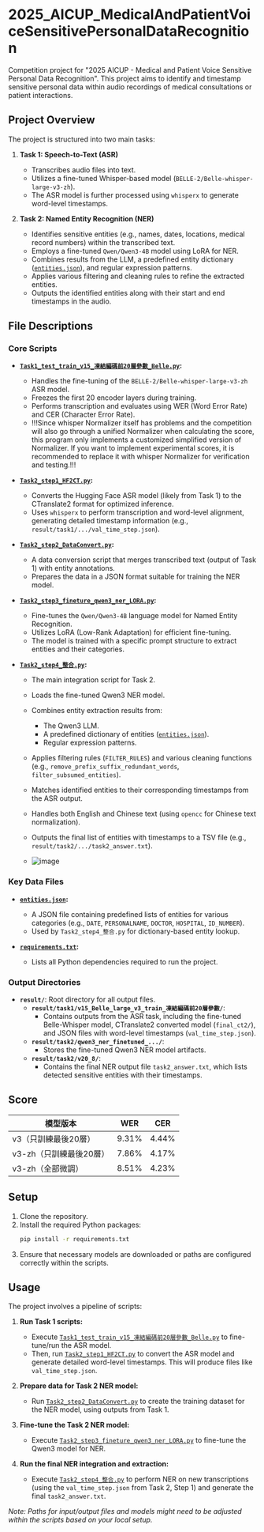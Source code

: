 # 2025_AICUP_MedicalAndPatientVoiceSensitivePersonalDataRecognition

Competition project for "2025 AICUP - Medical and Patient Voice Sensitive Personal Data Recognition". This project aims to identify and timestamp sensitive personal data within audio recordings of medical consultations or patient interactions.

## Project Overview

The project is structured into two main tasks:

1.  **Task 1: Speech-to-Text (ASR)**
    *   Transcribes audio files into text.
    *   Utilizes a fine-tuned Whisper-based model (`BELLE-2/Belle-whisper-large-v3-zh`).
    *   The ASR model is further processed using `whisperx` to generate word-level timestamps.

2.  **Task 2: Named Entity Recognition (NER)**
    *   Identifies sensitive entities (e.g., names, dates, locations, medical record numbers) within the transcribed text.
    *   Employs a fine-tuned `Qwen/Qwen3-4B` model using LoRA for NER.
    *   Combines results from the LLM, a predefined entity dictionary ([`entities.json`](entities.json)), and regular expression patterns.
    *   Applies various filtering and cleaning rules to refine the extracted entities.
    *   Outputs the identified entities along with their start and end timestamps in the audio.

## File Descriptions

### Core Scripts

*   **[`Task1_test_train_v15_凍結編碼前20層參數_Belle.py`](Task1_test_train_v15_凍結編碼前20層參數_Belle.py):**
    *   Handles the fine-tuning of the `BELLE-2/Belle-whisper-large-v3-zh` ASR model.
    *   Freezes the first 20 encoder layers during training.
    *   Performs transcription and evaluates using WER (Word Error Rate) and CER (Character Error Rate).
    *   !!!Since whisper Normalizer itself has problems and the competition will also go through a unified Normalizer when calculating the score, this program only implements a customized simplified version of Normalizer. If you want to implement experimental scores, it is recommended to replace it with whisper Normalizer for verification and testing.!!!

*   **[`Task2_step1_HF2CT.py`](Task2_step1_HF2CT.py):**
    *   Converts the Hugging Face ASR model (likely from Task 1) to the CTranslate2 format for optimized inference.
    *   Uses `whisperx` to perform transcription and word-level alignment, generating detailed timestamp information (e.g., `result/task1/.../val_time_step.json`).

*   **[`Task2_step2_DataConvert.py`](Task2_step2_DataConvert.py):**
    *   A data conversion script that merges transcribed text (output of Task 1) with entity annotations.
    *   Prepares the data in a JSON format suitable for training the NER model.

*   **[`Task2_step3_fineture_qwen3_ner_LORA.py`](Task2_step3_fineture_qwen3_ner_LORA.py):**
    *   Fine-tunes the `Qwen/Qwen3-4B` language model for Named Entity Recognition.
    *   Utilizes LoRA (Low-Rank Adaptation) for efficient fine-tuning.
    *   The model is trained with a specific prompt structure to extract entities and their categories.

*   **[`Task2_step4_整合.py`](Task2_step4_整合.py):**
    *   The main integration script for Task 2.
    *   Loads the fine-tuned Qwen3 NER model.
    *   Combines entity extraction results from:
        *   The Qwen3 LLM.
        *   A predefined dictionary of entities ([`entities.json`](entities.json)).
        *   Regular expression patterns.
    *   Applies filtering rules (`FILTER_RULES`) and various cleaning functions (e.g., `remove_prefix_suffix_redundant_words`, `filter_subsumed_entities`).
    *   Matches identified entities to their corresponding timestamps from the ASR output.
    *   Handles both English and Chinese text (using `opencc` for Chinese text normalization).
    *   Outputs the final list of entities with timestamps to a TSV file (e.g., `result/task2/.../task2_answer.txt`).
       
    *   ![image](https://github.com/user-attachments/assets/ff4c8df3-f9ff-4edf-9e61-fe8475189ea2)


### Key Data Files

*   **[`entities.json`](entities.json):**
    *   A JSON file containing predefined lists of entities for various categories (e.g., `DATE`, `PERSONALNAME`, `DOCTOR`, `HOSPITAL`, `ID_NUMBER`).
    *   Used by `Task2_step4_整合.py` for dictionary-based entity lookup.

*   **[`requirements.txt`](requirements.txt):**
    *   Lists all Python dependencies required to run the project.

### Output Directories

*   **`result/`**: Root directory for all output files.
    *   **`result/task1/v15_Belle_large_v3_train_凍結編碼前20層參數/`**:
        *   Contains outputs from the ASR task, including the fine-tuned Belle-Whisper model, CTranslate2 converted model (`final_ct2/`), and JSON files with word-level timestamps (`val_time_step.json`).
    *   **`result/task2/qwen3_ner_finetuned_.../`**:
        *   Stores the fine-tuned Qwen3 NER model artifacts.
    *   **`result/task2/v20_8/`**:
        *   Contains the final NER output file `task2_answer.txt`, which lists detected sensitive entities with their timestamps.

## Score

| 模型版本           | WER    | CER    |
|--------------------|--------|--------|
| v3（只訓練最後20層）   | 9.31%  | 4.44%  |
| v3-zh（只訓練最後20層） | 7.86%  | 4.17%  |
| v3-zh（全部微調）      | 8.51%  | 4.23%  |


## Setup

1.  Clone the repository.
2.  Install the required Python packages:
    ```sh
    pip install -r requirements.txt
    ```
3.  Ensure that necessary models are downloaded or paths are configured correctly within the scripts.

## Usage

The project involves a pipeline of scripts:

1.  **Run Task 1 scripts:**
    *   Execute [`Task1_test_train_v15_凍結編碼前20層參數_Belle.py`](Task1_test_train_v15_凍結編碼前20層參數_Belle.py) to fine-tune/run the ASR model.
    *   Then, run [`Task2_step1_HF2CT.py`](Task2_step1_HF2CT.py) to convert the ASR model and generate detailed word-level timestamps. This will produce files like `val_time_step.json`.

2.  **Prepare data for Task 2 NER model:**
    *   Run [`Task2_step2_DataConvert.py`](Task2_step2_DataConvert.py) to create the training dataset for the NER model, using outputs from Task 1.

3.  **Fine-tune the Task 2 NER model:**
    *   Execute [`Task2_step3_fineture_qwen3_ner_LORA.py`](Task2_step3_fineture_qwen3_ner_LORA.py) to fine-tune the Qwen3 model for NER.

4.  **Run the final NER integration and extraction:**
    *   Execute [`Task2_step4_整合.py`](Task2_step4_整合.py) to perform NER on new transcriptions (using the `val_time_step.json` from Task 2, Step 1) and generate the final `task2_answer.txt`.

*Note: Paths for input/output files and models might need to be adjusted within the scripts based on your local setup.*
